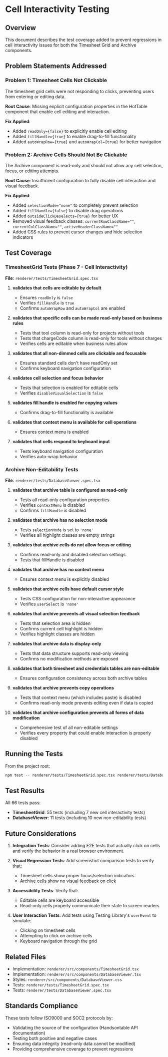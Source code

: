 # Cell Interactivity Testing

## Overview

This document describes the test coverage added to prevent regressions in cell interactivity issues for both the Timesheet Grid and Archive components.

## Problem Statements Addressed

### Problem 1: Timesheet Cells Not Clickable
The timesheet grid cells were not responding to clicks, preventing users from entering or editing data.

**Root Cause**: Missing explicit configuration properties in the HotTable component that enable cell editing and interaction.

**Fix Applied**:
- Added `readOnly={false}` to explicitly enable cell editing
- Added `fillHandle={true}` to enable drag-to-fill functionality
- Added `autoWrapRow={true}` and `autoWrapCol={true}` for better navigation

### Problem 2: Archive Cells Should Not Be Clickable
The Archive component is read-only and should not allow any cell selection, focus, or editing attempts.

**Root Cause**: Insufficient configuration to fully disable cell interaction and visual feedback.

**Fix Applied**:
- Added `selectionMode="none"` to completely prevent selection
- Added `fillHandle={false}` to disable drag operations
- Added `outsideClickDeselects={true}` for better UX
- Removed visual feedback classes: `currentRowClassName=""`, `currentColClassName=""`, `activeHeaderClassName=""`
- Added CSS rules to prevent cursor changes and hide selection indicators

## Test Coverage

### TimesheetGrid Tests (Phase 7 - Cell Interactivity)

**File**: `renderer/tests/TimesheetGrid.spec.tsx`

1. **validates that cells are editable by default**
   - Ensures `readOnly` is `false`
   - Verifies `fillHandle` is `true`
   - Confirms `autoWrapRow` and `autoWrapCol` are enabled

2. **validates that specific cells can be made read-only based on business rules**
   - Tests that tool column is read-only for projects without tools
   - Tests that chargeCode column is read-only for tools without charges
   - Verifies cells are editable when business rules allow

3. **validates that all non-dimmed cells are clickable and focusable**
   - Ensures standard cells don't have readOnly set
   - Confirms keyboard navigation configuration

4. **validates cell selection and focus behavior**
   - Tests that selection is enabled for editable cells
   - Verifies `disableVisualSelection` is `false`

5. **validates fill handle is enabled for copying values**
   - Confirms drag-to-fill functionality is available

6. **validates that context menu is available for cell operations**
   - Ensures context menu is enabled

7. **validates that cells respond to keyboard input**
   - Tests keyboard navigation configuration
   - Verifies auto-wrap behavior

### Archive Non-Editability Tests

**File**: `renderer/tests/DatabaseViewer.spec.tsx`

1. **validates that archive table is configured as read-only**
   - Tests all read-only configuration properties
   - Verifies `contextMenu` is disabled
   - Confirms `fillHandle` is disabled

2. **validates that archive has no selection mode**
   - Tests `selectionMode` is set to `'none'`
   - Verifies all highlight classes are empty strings

3. **validates that archive cells do not allow focus or editing**
   - Confirms read-only and disabled selection settings
   - Tests that fillHandle is disabled

4. **validates that archive has no context menu**
   - Ensures context menu is explicitly disabled

5. **validates that archive cells have default cursor style**
   - Tests CSS configuration for non-interactive appearance
   - Verifies `userSelect` is `'none'`

6. **validates that archive prevents all visual selection feedback**
   - Tests that selection area is hidden
   - Confirms current cell highlight is hidden
   - Verifies highlight classes are hidden

7. **validates that archive data is display-only**
   - Tests that data structure supports read-only viewing
   - Confirms no modification methods are exposed

8. **validates that both timesheet and credentials tables are non-editable**
   - Ensures configuration consistency across both archive tables

9. **validates that archive prevents copy operations**
   - Tests that context menu (which includes paste) is disabled
   - Confirms read-only mode prevents editing even if data is copied

10. **validates that archive configuration prevents all forms of data modification**
    - Comprehensive test of all non-editable settings
    - Verifies every property that could enable interaction is properly disabled

## Running the Tests

From the project root:

```bash
npm test -- renderer/tests/TimesheetGrid.spec.tsx renderer/tests/DatabaseViewer.spec.tsx
```

## Test Results

All 66 tests pass:
- **TimesheetGrid**: 55 tests (including 7 new cell interactivity tests)
- **DatabaseViewer**: 11 tests (including 10 new non-editability tests)

## Future Considerations

1. **Integration Tests**: Consider adding E2E tests that actually click on cells and verify the behavior in a real browser environment.

2. **Visual Regression Tests**: Add screenshot comparison tests to verify that:
   - Timesheet cells show proper focus/selection indicators
   - Archive cells show no visual feedback on click

3. **Accessibility Tests**: Verify that:
   - Editable cells are keyboard accessible
   - Read-only cells properly communicate their state to screen readers

4. **User Interaction Tests**: Add tests using Testing Library's `userEvent` to simulate:
   - Clicking on timesheet cells
   - Attempting to click on archive cells
   - Keyboard navigation through the grid

## Related Files

- Implementation: `renderer/src/components/TimesheetGrid.tsx`
- Implementation: `renderer/src/components/DatabaseViewer.tsx`
- Styles: `renderer/src/components/DatabaseViewer.css`
- Tests: `renderer/tests/TimesheetGrid.spec.tsx`
- Tests: `renderer/tests/DatabaseViewer.spec.tsx`

## Standards Compliance

These tests follow ISO9000 and SOC2 protocols by:
- Validating the source of the configuration (Handsontable API documentation)
- Testing both positive and negative cases
- Ensuring data integrity (read-only data cannot be modified)
- Providing comprehensive coverage to prevent regressions


